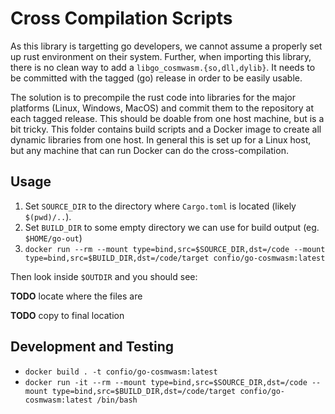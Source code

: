 # Cross Compilation Scripts

As this library is targetting go developers, we cannot assume a properly set up
rust environment on their system. Further, when importing this library, there is no
clean way to add a `libgo_cosmwasm.{so,dll,dylib}`. It needs to be committed with the
tagged (go) release in order to be easily usable.

The solution is to precompile the rust code into libraries for the major platforms 
(Linux, Windows, MacOS) and commit them to the repository at each tagged release.
This should be doable from one host machine, but is a bit tricky. This folder 
contains build scripts and a Docker image to create all dynamic libraries from one
host. In general this is set up for a Linux host, but any machine that can run Docker
can do the cross-compilation.

## Usage

1. Set `SOURCE_DIR` to the directory where `Cargo.toml` is located (likely `$(pwd)/..`).
1. Set `BUILD_DIR` to some empty directory we can use for build output (eg. `$HOME/go-out`)
1. `docker run --rm --mount type=bind,src=$SOURCE_DIR,dst=/code --mount type=bind,src=$BUILD_DIR,dst=/code/target confio/go-cosmwasm:latest`

Then look inside `$OUTDIR` and you should see:

**TODO** locate where the files are

**TODO** copy to final location

## Development and Testing

* `docker build . -t confio/go-cosmwasm:latest`
* `docker run -it --rm --mount type=bind,src=$SOURCE_DIR,dst=/code --mount type=bind,src=$BUILD_DIR,dst=/code/target confio/go-cosmwasm:latest /bin/bash`
